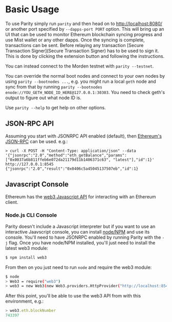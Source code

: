 # Basic Usage

To use Parity simply run `parity` and then head on to [http://localhost:8080/](http://localhost:8080/) or another port specified by `--dapps-port PORT` option. This will bring up an UI that can be used to monitor Ethereum blockchain syncing progress and use Mist wallet or any other dapps. Once the syncing is complete, transactions can be sent. Before relaying any transaction [Secure Transaction Signer](Secure Transaction Signer) has to be used to sign it. This is done by clicking the extension button and following the instructions.

You can instead connect to the Morden testnet with `parity --testnet`.

You can override the normal boot nodes and connect to your own nodes by using `parity --bootnodes ...`, e.g. you might run a local `geth` node and sync from that by running `parity --bootnodes enode://YOU_GETH_NODE_ID_HERE@127.0.0.1:30303`. You need to check geth's output to figure out what node ID is.

Use `parity --help` to get help on other options.

## JSON-RPC API

Assuming you start with JSONRPC API enabled (default), then [Ethereum's JSON-RPC](JSONRPC) can be used. e.g.:

````
> curl -X POST -H "Content-Type: application/json" --data '{"jsonrpc":"2.0","method":"eth_getBalance","params":["0x0037a6b811ffeb6e072da21179d11b1406371c63", "latest"],"id":1}' http://127.0.0.1:8545
{"jsonrpc":"2.0","result":"0x0406c5a45045137507eb","id":1}
````

## Javascript Console

Ethereum has the [web3 Javascript API](https://github.com/ethereum/wiki/wiki/JavaScript-API) for interacting with an Ethereum client.

### Node.js CLI Console

Parity doesn't include a Javascript interpreter but if you want to use an interactive Jaavscript console, you can install [node/NPM](http://nodejs.org) and use its console. You'll need to have JSONRPC enabled by running Parity with the `-j` flag. Once you have node/NPM installed, you'll just need to install the latest web3 module:

```bash
$ npm install web3
```

From then on you just need to run `node` and require the web3 module:

```bash
$ node
> Web3 = require("web3")
> web3 = new Web3(new Web3.providers.HttpProvider("http://localhost:8545"));
```

After this point, you'll be able to use the web3 API from with this environment, e.g.:

```javascript
> web3.eth.blockNumber
743397
```
